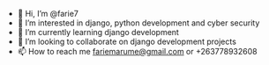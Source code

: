 - 👋 Hi, I’m @farie7
- 👀 I’m interested in django, python development and cyber security 
- 🌱 I’m currently learning django development 
- 💞️ I’m looking to collaborate on django development projects 
- 📫 How to reach me fariemarume@gmail.com or +263778932608

<!---
farie7/farie7 is a ✨ special ✨ repository because its `README.md` (this file) appears on your GitHub profile.
You can click the Preview link to take a look at your changes.
--->
